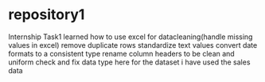 # repository1
Internship Task1
learned how to use excel for datacleaning(handle missing values in excel)
remove duplicate rows 
standardize text values
convert date formats to a consistent type
rename column headers to be clean and uniform
check and fix data type
here for the dataset i have used the sales data
